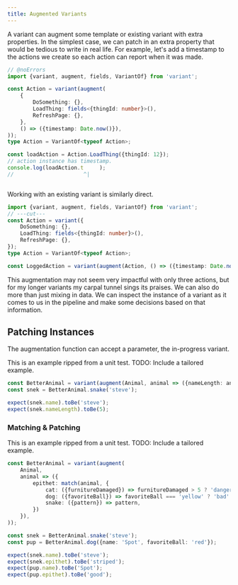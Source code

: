 ```yaml
---
title: Augmented Variants
---
```


A variant can augment some template or existing variant with extra properties. In the simplest case, we can patch in an extra property that would be tedious to write in real life. For example, let's add a timestamp to the actions we create so each action can report when it was made.

```ts twoslash
// @noErrors
import {variant, augment, fields, VariantOf} from 'variant';

const Action = variant(augment(
    {
        DoSomething: {},
        LoadThing: fields<{thingId: number}>(),
        RefreshPage: {},
    },
    () => ({timestamp: Date.now()}),
));
type Action = VariantOf<typeof Action>;

const loadAction = Action.LoadThing({thingId: 12});
// action instance has timestamp.
console.log(loadAction.t     );
//                      ^|



```
Working with an existing variant is similarly direct.

```ts twoslash
import {variant, augment, fields, VariantOf} from 'variant';
// ---cut---
const Action = variant({
    DoSomething: {},
    LoadThing: fields<{thingId: number}>(),
    RefreshPage: {},
});
type Action = VariantOf<typeof Action>;

const LoggedAction = variant(augment(Action, () => ({timestamp: Date.now()})));
```

This augmentation may not seem very impactful with only three actions, but for my longer variants my carpal tunnel sings its praises. We can also do more than just mixing in data. We can inspect the instance of a variant as it comes to us in the pipeline and make some decisions based on that information. 

## Patching Instances

The augmentation function can accept a parameter, the in-progress variant.

This is an example ripped from a unit test. TODO: Include a tailored example.

```ts
const BetterAnimal = variant(augment(Animal, animal => ({nameLength: animal.name.length})));
const snek = BetterAnimal.snake('steve');

expect(snek.name).toBe('steve');
expect(snek.nameLength).toBe(5);
```

### Matching & Patching

This is an example ripped from a unit test. TODO: Include a tailored example.

```ts
const BetterAnimal = variant(augment(
    Animal,
    animal => ({
        epithet: match(animal, {
            cat: ({furnitureDamaged}) => furnitureDamaged > 5 ? 'dangerous' : 'safe',
            dog: ({favoriteBall}) => favoriteBall === 'yellow' ? 'bad' : 'good',
            snake: ({pattern}) => pattern,
        })
    }),
));

const snek = BetterAnimal.snake('steve');
const pup = BetterAnimal.dog({name: 'Spot', favoriteBall: 'red'});

expect(snek.name).toBe('steve');
expect(snek.epithet).toBe('striped');
expect(pup.name).toBe('Spot');
expect(pup.epithet).toBe('good');
```


